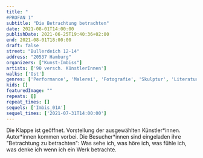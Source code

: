 ```yaml
---
title: "
#PROFAN 1"
subtitle: "Die Betrachtung betrachten"
date: 2021-08-01T14:00:00
publishDate: 2021-06-25T19:40:36+02:00
end: 2021-08-01T18:00:00
draft: false
street: "Bullerdeich 12-14"
address: "20537 Hamburg"
organizers: ["Kunst-Imbiss"]
artists: ['90 versch. KünstlerInnen']
walks: ['Ost']
genres: ['Performance', 'Malerei', 'Fotografie', 'Skulptur', 'Literatur']
kids: []
featuredImage: ""
repeats: []
repeat_times: []
sequels: ['Imbis_01A']
sequel_times: ['2021-07-31T14:00:00']
---
```


Die Klappe ist geöffnet. Vorstellung der ausgewählten Künstler\*innen. Autor\*innen kommen vorbei. Die Besucher\*innen sind eingeladen ihre "Betrachtung zu betrachten": Was sehe ich, was höre ich, was fühle ich, was denke ich wenn ich ein Werk betrachte.
